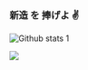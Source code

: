 ### 新造 を 捧げよ ✌️

<!--
**pyalihtml/pyalihtml** is a ✨ _special_ ✨ repository because its `README.md` (this file) appears on your GitHub profile.

Here are some ideas to get you started:

- 🔭 I’m currently working on Legend of Zeus
- 🌱 I’m currently learning Python, Html and Css
- 👯 I’m looking to collaborate on ...
- 🤔 I’m looking for help with ...
- 💬 Ask me about ...
- 📫 Instagram : 1kpopsever
-->
![Github stats 1](https://github-readme-stats.vercel.app/api?username=pyalihtml&show_icons=true&theme=gradient)

<img src="https://github.com/pyalihtml/pyalihtml/blob/main/gojo-anime.gif?raw=true" width="auto">
